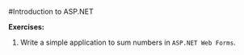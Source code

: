 #Introduction to ASP.NET

**Exercises:**

01. Write a simple application to sum numbers in ``ASP.NET Web Forms``. 
